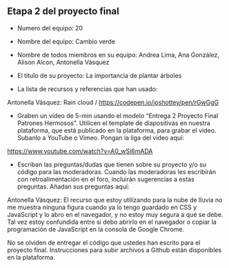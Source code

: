 ## Etapa 2 del proyecto final

- Numero del equipo: 20

- Nombre del equipo: Cambio verde

- Nombre de todos miembros en su equipo: Andrea Lima, Ana González, Alison Alcon, Antonella Vásquez

- El título de su proyecto: La importancia de plantar árboles

- La lista de recursos y referencias que han usado:

Antonella Vásquez: Rain cloud / https://codepen.io/joshottey/pen/rGwGgG

- Graben un video de 5-min usando el modelo “Entrega 2 Proyecto Final Patrones Hermosos”. Utilicen el template de diapositivas en nuestra plataforma, que está publicado en la plataforma, para grabar el video. Subanlo a YouTube o Vimeo. Pongan la liga del vídeo aquí: 

https://www.youtube.com/watch?v=A0_wSi6mADA

- Escriban las preguntas/dudas que tienen sobre su proyecto y/o su código para las moderadoras. Cuando las moderadoras les escribirán con retroalimentación en el foro, incluirán sugerencias a estas preguntas. Añadan sus preguntas aquí:

Antonella Vásquez: El recurso que estoy utilizando para la nube de lluvia no me muestra ninguna figura cuando ya lo tengo guardado en CSS y JavaScript y lo abro en el navegador, y no estoy muy segura a qué se debe. Tal vez estoy confundida entre si debo abrirlo en el navegador o copiar la programación de JavaScript en la consola de Google Chrome.

No se olviden de entregar el código que ustedes han escrito para el proyecto final. Instrucciones para subir archivos a Github están disponibles en la plataforma.
